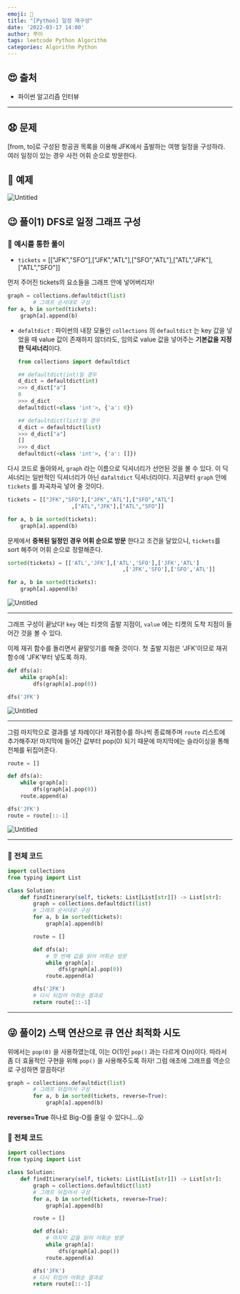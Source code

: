 ```yaml
---
emoji: 🐹
title: "[Python] 일정 재구성"
date: '2022-03-17 14:00'
author: 쭈이
tags: leetcode Python Algorithm
categories: Algorithm Python
---
```


## 😍 **출처**

- 파이썬 알고리즘 인터뷰

---

## 😧 **문제**

[from, to]로 구성된 항공권 목록을 이용해 JFK에서 출발하는 여행 일정을 구성하라. 여러 일정이 있는 경우 사전 어휘 순으로 방문한다.

## 🤔 **예제**

![Untitled](Untitled_0.png)

## 😉 **풀이1) DFS로 일정 그래프 구성**

### 💛 **예시를 통한 풀이**

- `tickets` = [["JFK","SFO"],["JFK","ATL"],["SFO","ATL"],["ATL","JFK"],["ATL","SFO"]]

먼저 주어진 tickets의 요소들을 그래프 안에 넣어버리자!

```python
graph = collections.defaultdict(list)
        # 그래프 순서대로 구성
for a, b in sorted(tickets):
	graph[a].append(b)
```

- `defaltdict` : 파이썬의 내장 모듈인 `collections` 의 `defaultdict` 는 key 값을 넣었을 때 value 값이 존재하지 않더라도, 임의로 value 값을 넣어주는 **기본값을 지정한 딕셔너리**이다.
    
    ```python
    from collections import defaultdict
    
    ## defaultdict(int)일 경우
    d_dict = defaultdict(int)
    >>> d_dict["a"]
    0
    >>> d_dict
    defaultdict(<class 'int'>, {'a': 0})
    
    ## defaultdict(list)일 경우
    d_dict = defaultdict(list)
    >>> d_dict["a"]
    []
    >>> d_dict
    defaultdict(<class 'int'>, {'a': []})
    ```
    

다시 코드로 돌아와서, `graph` 라는 이름으로 딕셔너리가 선언된 것을 볼 수 있다. 이 딕셔너리는 일반적인 딕셔너리가 아닌 `dafaltdict` 딕셔너리이다. 지금부터 `graph` 안에 `tickets` 를 차곡차곡 넣어 줄 것이다.

```python
tickets = [["JFK","SFO"],["JFK","ATL"],["SFO","ATL"]
					,["ATL","JFK"],["ATL","SFO"]]

for a, b in sorted(tickets):
	graph[a].append(b)
```

문제에서 **중복된 일정인 경우 어휘 순으로 방문** 한다고 조건을 달았으니, `tickets`를 sort 해주어 어휘 순으로 정렬해준다.

```python
sorted(tickets) = [['ATL','JFK'],['ATL','SFO'],['JFK','ATL']
									,['JFK','SFO'],['SFO','ATL']]

for a, b in sorted(tickets):
	graph[a].append(b)
```

![Untitled](Untitled.gif)

---

그래프 구성이 끝났다! `key` 에는 티겟의 출발 지점이, `value` 에는 티켓의 도착 지점이 들어간 것을 볼 수 있다. 

이제 재귀 함수를 돌리면서 끝말잇기를 해줄 것이다. 첫 출발 지점은 ‘JFK’이므로 재귀 함수에 ‘JFK’부터 넣도록 하자.

```python
def dfs(a):
	while graph[a]:
		dfs(graph[a].pop(0))

dfs('JFK')
```

![Untitled](Untitled_1.gif)

---

그럼 마지막으로 결과를 낼 차례이다! 재귀함수를 하나씩 종료해주며 `route` 리스트에 추가해주자! 마지막에 들어간 값부터 pop(0) 되기 때문에 마지막에는 슬라이싱을 통해 전체를 뒤집어준다.

```python
route = []

def dfs(a):
	while graph[a]:
		dfs(graph[a].pop(0))
	route.append(a)

dfs('JFK')
route = route[::-1]
```

![Untitled](Untitled_2.gif)

---

### 💛 **전체 코드**

```python
import collections
from typing import List

class Solution:
    def findItinerary(self, tickets: List[List[str]]) -> List[str]:
        graph = collections.defaultdict(list)
        # 그래프 순서대로 구성
        for a, b in sorted(tickets):
            graph[a].append(b)

        route = []

        def dfs(a):
            # 첫 번째 값을 읽어 어휘순 방문
            while graph[a]:
                dfs(graph[a].pop(0))
            route.append(a)

        dfs('JFK')
        # 다시 뒤집어 어휘순 결과로
        return route[::-1]
```

---

## 😜 **풀이2) 스택 연산으로 큐 연산 최적화 시도**

위에서는 `pop(0)` 을 사용하였는데, 이는 O(1)인 `pop()` 과는 다르게 O(n)이다. 따라서 좀 더 효율적인 구현을 위해 `pop()` 을 사용해주도록 하자! 그럼 애초에 그래프를 역순으로 구성하면 깔끔하다!

```python
graph = collections.defaultdict(list)
        # 그래프 뒤집어서 구성
        for a, b in sorted(tickets, reverse=True):
            graph[a].append(b)
```

**reverse=True** 하나로 Big-O를 줄일 수 있다니...😮

### 💛 **전체 코드**

```python
import collections
from typing import List

class Solution:
    def findItinerary(self, tickets: List[List[str]]) -> List[str]:
        graph = collections.defaultdict(list)
        # 그래프 뒤집어서 구성
        for a, b in sorted(tickets, reverse=True):
            graph[a].append(b)

        route = []

        def dfs(a):
            # 마지막 값을 읽어 어휘순 방문
            while graph[a]:
                dfs(graph[a].pop())
            route.append(a)

        dfs('JFK')
        # 다시 뒤집어 어휘순 결과로
        return route[::-1]
```

```toc

```